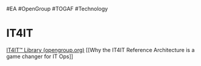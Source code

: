 #EA #OpenGroup #TOGAF #Technology

# IT4IT

[IT4IT™ Library (opengroup.org)](https://publications.opengroup.org/it4it-library)
[[Why the IT4IT Reference Architecture is a game changer for IT Ops]]